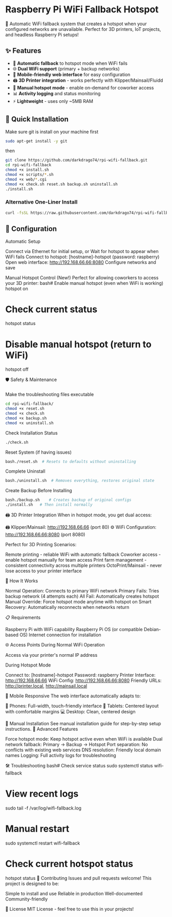 # Raspberry Pi WiFi Fallback Hotspot

🚀 Automatic WiFi fallback system that creates a hotspot when your configured networks are unavailable. Perfect for 3D printers, IoT projects, and headless Raspberry Pi setups!

## ✨ Features

- 🔄 **Automatic fallback** to hotspot mode when WiFi fails
- 🌐 **Dual WiFi support** (primary + backup networks)
- 📱 **Mobile-friendly web interface** for easy configuration
- 🖨️ **3D Printer integration** - works perfectly with Klipper/Mainsail/Fluidd
- 🔧 **Manual hotspot mode** - enable on-demand for coworker access
- 📊 **Activity logging** and status monitoring
- ⚡ **Lightweight** - uses only ~5MB RAM

## 🚀 Quick Installation

Make sure git is install on your machine first
```bash
sudo apt-get install -y git
```
then
```bash
git clone https://github.com/darkdrago74/rpi-wifi-fallback.git
cd rpi-wifi-fallback
chmod +x install.sh
chmod +x scripts/*.sh
chmod +x web/*.cgi
chmod +x check.sh reset.sh backup.sh uninstall.sh
./install.sh
```

### Alternative One-Liner Install

```bash
curl -fsSL https://raw.githubusercontent.com/darkdrago74/rpi-wifi-fallback/main/install.sh | bash
```

## 🔧 Configuration
Automatic Setup

Connect via Ethernet for initial setup, or
Wait for hotspot to appear when WiFi fails
Connect to hotspot: [hostname]-hotspot (password: raspberry)
Open web interface: http://192.168.66.66:8080
Configure networks and save

Manual Hotspot Control (New!)
Perfect for allowing coworkers to access your 3D printer:
bash# Enable manual hotspot (even when WiFi is working)
hotspot on

# Check current status
hotspot status

# Disable manual hotspot (return to WiFi)
hotspot off


🛡️ Safety & Maintenance

### 
Make the troubleshooting files executable
```bash
cd rpi-wifi-fallback/
chmod +x reset.sh
chmod +x check.sh
chmod +x backup.sh
chmod +x uninstall.sh
```

Check Installation Status
```bash
./check.sh
```
Reset System (if having issues)
```bash
bash./reset.sh  # Resets to defaults without uninstalling
```
Complete Uninstall
```bash
bash./uninstall.sh  # Removes everything, restores original state
```
Create Backup Before Installing
```bash
bash./backup.sh    # Creates backup of original configs
./install.sh   # Then install normally
```

🖨️ 3D Printer Integration
When in hotspot mode, you get dual access:

🖨️ Klipper/Mainsail: http://192.168.66.66 (port 80)
⚙️ WiFi Configuration: http://192.168.66.66:8080 (port 8080)

Perfect for 3D Printing Scenarios:

Remote printing - reliable WiFi with automatic fallback
Coworker access - enable hotspot manually for team access
Print farm management - consistent connectivity across multiple printers
OctoPrint/Mainsail - never lose access to your printer interface

🎯 How It Works

Normal Operation: Connects to primary WiFi network
Primary Fails: Tries backup network (4 attempts each)
All Fail: Automatically creates hotspot
Manual Override: Force hotspot mode anytime with hotspot on
Smart Recovery: Automatically reconnects when networks return

📋 Requirements

Raspberry Pi with WiFi capability
Raspberry Pi OS (or compatible Debian-based OS)
Internet connection for installation

🌐 Access Points
During Normal WiFi Operation

Access via your printer's normal IP address

During Hotspot Mode

Connect to: [hostname]-hotspot
Password: raspberry
Printer Interface: http://192.168.66.66
WiFi Config: http://192.168.66.66:8080
Friendly URLs: http://printer.local, http://mainsail.local

📱 Mobile Responsive
The web interface automatically adapts to:

📱 Phones: Full-width, touch-friendly interface
📱 Tablets: Centered layout with comfortable margins
💻 Desktop: Clean, centered design

🔨 Manual Installation
See manual installation guide for step-by-step setup instructions.
🚀 Advanced Features

Force hotspot mode: Keep hotspot active even when WiFi is available
Dual network fallback: Primary → Backup → Hotspot
Port separation: No conflicts with existing web services
DNS resolution: Friendly local domain names
Logging: Full activity logs for troubleshooting

🛠️ Troubleshooting
bash# Check service status
sudo systemctl status wifi-fallback

# View recent logs
sudo tail -f /var/log/wifi-fallback.log

# Manual restart
sudo systemctl restart wifi-fallback

# Check current hotspot status
hotspot status
🤝 Contributing
Issues and pull requests welcome! This project is designed to be:

Simple to install and use
Reliable in production
Well-documented
Community-friendly

📄 License
MIT License - feel free to use this in your projects!
